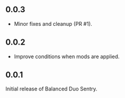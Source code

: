 ## 0.0.3

* Minor fixes and cleanup (PR #1).

## 0.0.2

* Improve conditions when mods are applied.

## 0.0.1

Initial release of Balanced Duo Sentry.
